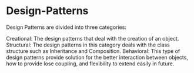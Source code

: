 # Design-Patterns
Design Patterns are divided into three categories:

Creational: The design patterns that deal with the creation of an object.
Structural: The design patterns in this category deals with the class structure such as Inheritance and Composition.
Behavioral: This type of design patterns provide solution for the better interaction between objects, how to provide lose coupling, and flexibility to extend easily in future.
